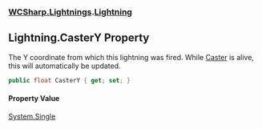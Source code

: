 ### [WCSharp.Lightnings](WCSharp.Lightnings.md 'WCSharp.Lightnings').[Lightning](WCSharp.Lightnings.Lightning.md 'WCSharp.Lightnings.Lightning')

## Lightning.CasterY Property

The Y coordinate from which this lightning was fired. While [Caster](WCSharp.Lightnings.Lightning.Caster.md 'WCSharp.Lightnings.Lightning.Caster') is alive, this will automatically be updated.

```csharp
public float CasterY { get; set; }
```

#### Property Value
[System.Single](https://docs.microsoft.com/en-us/dotnet/api/System.Single 'System.Single')